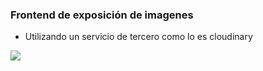 ### Frontend de exposición de imagenes

- Utilizando un servicio de tercero como lo es cloudinary


![](https://res.cloudinary.com/djoyali8z/image/upload/v1587698397/app-coudinary_cobwet.png)
